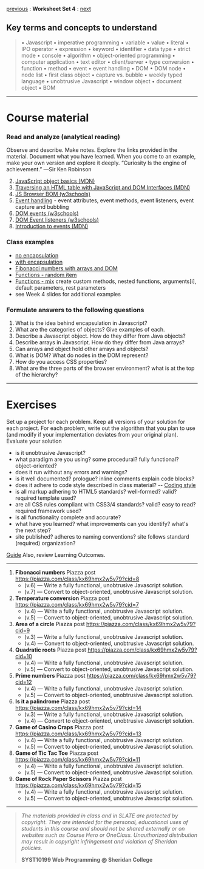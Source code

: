 [previous](set03.md) : **Worksheet Set 4** : [next](set05.md)


## Key terms and concepts to understand
> &bull; Javascript  &bull; imperative programming  &bull; variable  &bull; value  &bull; literal  &bull; IPO operator &bull; expression  &bull; keyword  &bull; identifier  &bull;  data type &bull; strict mode  &bull; console  &bull;  algorithm  &bull; object-oriented programming  &bull; computer application  &bull;  text editor  &bull; client/server  &bull;  type conversion  &bull; function &bull; method &bull; event &bull;  event handling &bull;  DOM &bull; DOM node &bull; node list &bull; first class object
> &bull; capture vs. bubble &bull; weekly typed language &bull; unobtrusive Javascript &bull; window object &bull; document object &bull; BOM
> 
---

# Course material

### Read and analyze (analytical reading)
Observe and describe. Make notes. Explore the links provided in the material. Document what you have learned. When you come to an example, make your own version and explore it deeply. “Curiosity Is the engine of achievement.” —Sir Ken Robinson


2. [JavaScript object basics (MDN)](https://developer.mozilla.org/en-US/docs/Learn/JavaScript/Objects/Basics)
3. [Traversing an HTML table with JavaScript and DOM Interfaces (MDN)](https://developer.mozilla.org/en-US/docs/Web/API/Document_Object_Model/Traversing_an_HTML_table_with_JavaScript_and_DOM_Interfaces)
4. [JS Browser BOM (w3schools)](https://www.w3schools.com/js/js_window.asp)
8. [Event handling](https://ebajcar.github.io/web10199/content/learnjs/events.html) - event attributes, event methods, event listeners, event capture and bubbling
9. [DOM events (w3schools)](https://www.w3schools.com/js/js_htmldom_events.asp)
10. [DOM Event listeners (w3schools)](https://www.w3schools.com/js/js_htmldom_events.asp)
11. [Introduction to events (MDN)](https://developer.mozilla.org/en-US/docs/Learn/JavaScript/Building_blocks/Events)


### Class examples

- [no encapsulation](../examples/set4/encapsulation_no.html)
- [with encapsulation](../examples/set4/encapsulation_yes.html)
- [Fibonacci numbers with arrays and DOM](../examples/set4/fib_func_dom.html)
- [Functions - random item](../examples/set4/function_random_name.html)
- [Functions - mix](../examples/set4/functions_mix.html) create custom methods, nested functions, arguments[i], default parameters, rest parameters
- see Week 4 slides for additional examples

### Formulate answers to the following questions
1. What is the idea behind encapsulation in Javascript?
2. What are the categories of objects? Give examples of each.
3. Describe a Javascript object. How do they differ from Java objects?
4. Describe arrays in Javascript. How do they differ from Java arrays?
5. Can arrays and object hold other arrays and objects?
6. What is DOM? What do nodes in the DOM represent?
7. How do you access CSS properties?
8. What are the three parts of the browser environment? what is at the top of the hierarchy?


---


# Exercises
Set up a project for each problem. Keep all versions of your solution for each project.  For each problem, write out the
algorithm that you plan to use (and modify if your implementation deviates from your original plan). Evaluate your solution

- is it unobtrusive Javascript? 
- what paradigm are you using? some procedural? fully functional? object-oriented?
- does it run without any errors and warnings? 
- is it well documented? prologue? inline comments explain code blocks?
- does it adhere to code style described in class material? -- [Coding style](../noteworthy/coding_style.md)
- is all markup adhering to HTML5 standards? well-formed? valid? required template used?
- are all CSS rules compliant with CSS3/4 standards? valid? easy to read? required framework used?
- is all functionality complete and accurate? 
- what have you learned? what improvements can you identify? what's the next step?
- site published? adheres to naming conventions? site follows standard (required) organization?

[Guide](../noteworthy/gradeCalc.html) Also, review Learning Outcomes.


---


1. **Fibonacci numbers** Piazza post https://piazza.com/class/kx69hmx2w5v79?cid=8
    - (v.6) &mdash; Write a fully functional, unobtrusive Javascript solution.
    - (v.7) &mdash; Convert to object-oriented, unobtrusive Javascript solution.
2. **Temperature conversion** Piazza post https://piazza.com/class/kx69hmx2w5v79?cid=7
    - (v.4) &mdash; Write a fully functional, unobtrusive Javascript solution.   
    - (v.5) &mdash; Convert to object-oriented, unobtrusive Javascript solution.  
3. **Area of a circle** Piazza post https://piazza.com/class/kx69hmx2w5v79?cid=9
    - (v.3) &mdash; Write a fully functional, unobtrusive Javascript solution.   
    - (v.4) &mdash; Convert to object-oriented, unobtrusive Javascript solution.
4. **Quadratic roots** Piazza post https://piazza.com/class/kx69hmx2w5v79?cid=10
    - (v.4) &mdash; Write a fully functional, unobtrusive Javascript solution.
    - (v.5) &mdash; Convert to object-oriented, unobtrusive Javascript solution.
5. **Prime numbers** Piazza post https://piazza.com/class/kx69hmx2w5v79?cid=12
    - (v.4) &mdash; Write a fully functional, unobtrusive Javascript solution.
    - (v.5) &mdash; Convert to object-oriented, unobtrusive Javascript solution.
6. **Is it a palindrome** Piazza post https://piazza.com/class/kx69hmx2w5v79?cid=14
    - (v.3) &mdash; Write a fully functional, unobtrusive Javascript solution.
    - (v.4) &mdash; Convert to object-oriented, unobtrusive Javascript solution.
7. **Game of Casino Craps** Piazza post https://piazza.com/class/kx69hmx2w5v79?cid=13
    - (v.4) &mdash; Write a fully functional, unobtrusive Javascript solution.
    - (v.5) &mdash; Convert to object-oriented, unobtrusive Javascript solution.
8. **Game of Tic Tac Toe** Piazza post https://piazza.com/class/kx69hmx2w5v79?cid=11
    - (v.4) &mdash; Write a fully functional, unobtrusive Javascript solution.
    - (v.5) &mdash; Convert to object-oriented, unobtrusive Javascript solution.
9. **Game of Rock Paper Scissors** Piazza post https://piazza.com/class/kx69hmx2w5v79?cid=15
    - (v.4) &mdash; Write a fully functional, unobtrusive Javascript solution.
    - (v.5) &mdash; Convert to object-oriented, unobtrusive Javascript solution.


  
---
> *The materials provided in class and in SLATE are protected by copyright. They are intended for the personal, educational uses of students in this course and should not be shared externally or on websites such as Course Hero or OneClass. Unauthorized distribution may result in copyright infringement and violation of Sheridan policies.*
> 
> **SYST10199 Web Programming @ Sheridan College**
